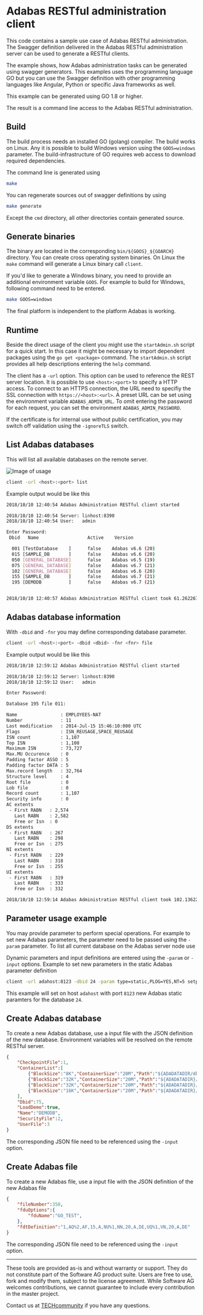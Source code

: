 # Adabas RESTful administration client

This code contains a sample use case of Adabas RESTful administration.
The Swagger definition delivered in the Adabas RESTful administration server can be used to
generate a RESTful clients.

The example shows, how Adabas administration tasks can be generated using swagger generators.
This examples uses the programming language GO but you can use  the Swagger definition with other programming languages like Angular, Python or specific Java frameworks as well.

This example can be generated using GO 1.8 or higher.

The result is a command line access to the Adabas RESTful administration.

## Build

The build process needs an installed GO (golang) compiler. The build works on Linux. Any it is possible to build Windows version using the `GOOS=windows` parameter. The build-infrastructure of GO requires web access to download required dependencies.

The command line is generated using

```bash
make
```

You can regenerate sources out of swagger definitions by using

```bash
make generate
```

Except the `cmd` directory, all other directories
contain generated source.

## Generate binaries

The binary are located in the corresponding `bin/${GOOS}_${GOARCH}` directory. You can create cross operating system binaries. On Linux the `make` command will generate a Linux binary call `client`.

If you'd like to generate a Windows binary, you need to provide an additional environment variable `GOOS`. For example to build for Windows, following command need to be entered.

```bash
make GOOS=windows
```

The final platform is independent to the platform Adabas is working.

## Runtime

Beside the direct usage of the client you might use the `startAdmin.sh` script for a quick start.  In this case it might be necessary to import dependent packages using the `go get <package>` command. The `startAdmin.sh` script provides all help descriptions entering the  `help` command.

The client has a `-url` option.
This option can be used to reference the REST server location. It is possible to use `<host>:<port>` to specify a HTTP access. To connect to an HTTPS connection, the URL need to specifiy the SSL connection with `https://<host>:<url>`. A preset URL can be set using the environment variable `ADABAS_ADMIN_URL`. To omit entering the password for each request, you can set the environment `ADABAS_ADMIN_PASSWORD`.

If the certificate is for internal use without public certification, you may switch off validation using the `-ignoreTLS` switch.

## List Adabas databases

This will list all available databases on the remote server.

![Image of usage](images/demo.gif)

```sh
client -url <host>:<port> list
```

Example output would be like this

```sh
2018/10/10 12:40:54 Adabas Administration RESTful client started

2018/10/10 12:40:54 Server: linhost:8390
2018/10/10 12:40:54 User:   admin

Enter Password:
 Dbid   Name                  Active    Version

  001 [TestDatabase    ]      false    Adabas v6.6 (20)
  015 [SAMPLE_DB       ]      false    Adabas v6.6 (20)
  050 [GENERAL_DATABASE]      false    Adabas v6.5 (19)
  075 [GENERAL_DATABASE]      false    Adabas v6.7 (21)
  102 [GENERAL_DATABASE]      false    Adabas v6.6 (20)
  155 [SAMPLE_DB       ]      false    Adabas v6.7 (21)
  195 [DEMODB          ]      false    Adabas v6.7 (21)


2018/10/10 12:40:57 Adabas Administration RESTful client took 61.262267ms terminated
```

## Adabas database information

With `-dbid` and `-fnr` you may define corresponding database parameter.

```sh
client -url <host>:<port> -dbid <dbid> -fnr <fnr> file
```

Example output would be like this

```sh
2018/10/10 12:59:12 Adabas Administration RESTful client started

2018/10/10 12:59:12 Server: linhost:8390
2018/10/10 12:59:12 User:   admin

Enter Password:

Database 195 file 011:

Name                : EMPLOYEES-NAT
Number              : 11
Last modification   : 2014-Jul-15 15:46:10:000 UTC
Flags               : ISN_REUSAGE,SPACE_REUSAGE
ISN count           : 1,107
Top ISN             : 1,108
Maximum ISN         : 73,727
Max.MU Occurence    : 0
Padding factor ASSO : 5
Padding factor DATA : 5
Max.record length   : 32,764
Structure level     : 4
Root file           : 0
Lob file            : 0
Record count        : 1,107
Security info       : 0
AC extents
 - First RABN   : 2,574
   Last RABN    : 2,582
   Free or Isn  : 0
DS extents
 - First RABN   : 267
   Last RABN    : 298
   Free or Isn  : 275
NI extents
 - First RABN   : 229
   Last RABN    : 318
   Free or Isn  : 255
UI extents
 - First RABN   : 319
   Last RABN    : 333
   Free or Isn  : 332

2018/10/10 12:59:14 Adabas Administration RESTful client took 102.136227ms terminated
```

## Parameter usage example

You may provide parameter to perform special operations. For example to set new Adabas parameters, the parameter need to be passed using the `-param` parameter. To list all current database on the Adabas server node use

Dynamic parameters and input definitions are entered using the `-param` or `-input` options.
Example to set new parameters in the static Adabas parameter definition

```sh
client -url adahost:8123 -dbid 24 -param type=static,PLOG=YES,NT=5 setparameter
```

This example will set on host `adahost` with port `8123` new Adabas static paramters for the database `24`.

## Create Adabas database

To create a new Adabas database, use a input file with the JSON definition of the new database. Environment variables will be resolved on the remote RESTful server.

```JSON
{
    "CheckpointFile":1,
    "ContainerList":[
        {"BlockSize":"8K","ContainerSize":"20M","Path":"${ADADATADIR/db075/ASSO1.075"}, 
        {"BlockSize":"32K","ContainerSize":"20M","Path":"${ADADATADIR}/db075/ASSO2.075"},
        {"BlockSize":"32K","ContainerSize":"20M","Path":"${ADADATADIR}/db075/DATA1.075"},
        {"BlockSize":"16K","ContainerSize":"20M","Path":"${ADADATADIR}/db075/WORK.075"}
    ],
    "Dbid":75,
    "LoadDemo":true,
    "Name":"DEMODB",
    "SecurityFile":2,
    "UserFile":3
}
```

The corresponding JSON file need to be referenced using the `-input` option.

## Create Adabas file

To create a new Adabas file, use a input file with the JSON definition of the new Adabas file

```JSON
{
    "fileNumber":350,
    "fduOptions":{
        "fduName":"GO_TEST",
    },
    "fdtDefinition":"1,AQ%2,AF,15,A,NU%1,NN,20,A,DE,UQ%1,VN,20,A,DE"
}

```

The corresponding JSON file need to be referenced using the `-input` option.
______________________
These tools are provided as-is and without warranty or support. They do not constitute part of the Software AG product suite. Users are free to use, fork and modify them, subject to the license agreement. While Software AG welcomes contributions, we cannot guarantee to include every contribution in the master project.

Contact us at [TECHcommunity](mailto:technologycommunity@softwareag.com?subject=Github/SoftwareAG) if you have any questions.

